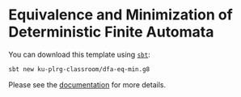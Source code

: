 # Equivalence and Minimization of Deterministic Finite Automata

You can download this template using [`sbt`](https://www.scala-sbt.org/):
```bash
sbt new ku-plrg-classroom/dfa-eq-min.g8
```

Please see the [documentation](https://github.com/ku-plrg-classroom/docs/tree/main/cose215/dfa-eq-min) for more details.
